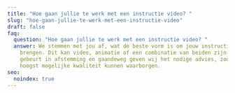 ```yaml
---
title: "Hoe gaan jullie te werk met een instructie video? "
slug: "hoe-gaan-jullie-te-werk-met-een-instructie-video"
draft: false
faq:
  question: "Hoe gaan jullie te werk met een instructie video? "
  answer: We stemmen met jou af, wat de beste vorm is om jouw instructie over te
    brengen. Dit kan video, animatie of een combinatie van beiden zijn. Alles
    gebeurt in afstemming en gaandeweg geven wij het nodige advies, zodat we de
    hoogst mogelijke kwaliteit kunnen waarborgen.
seo:
  noindex: true
---
```

